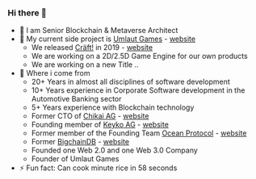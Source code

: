 ### Hi there 👋

- 🔭 I am Senior Blockchain & Metaverse Architect
- 🌱 My current side project is [Umlaut Games](https://github.com/umlaut-games) - [website](https://umlaut.games)
  - We released [Cräft!](https://github.com/craeftgame) in 2019 - [website](https://cräft.com)
  - We are working on a 2D/2.5D Game Engine for our own products
  - We are working on a new Title ..
- 🥮 Where i come from
  - 20+ Years in almost all disciplines of software development
  - 10+ Years experience in Corporate Software development in the Automotive Banking sector
  - 5+ Years experience with Blockchain technology
  - Former CTO of [Chikai AG](https://github.com/chikai-io) - [website](https://chikai.io)
  - Founding member of [Keyko AG](https://github.com/keyko-io) - [website](https://keyko.io)
  - Former member of the Founding Team [Ocean Protocol](https://github.com/oceanprotocol) - [website](https://oceanprotocol.com)
  - Former [BigchainDB](https://github.com/bigchaindb) - [website](https://bigchaindb.com)
  - Founded one Web 2.0 and one Web 3.0 Company
  - Founder of Umlaut Games
- ⚡ Fun fact: Can cook minute rice in 58 seconds
